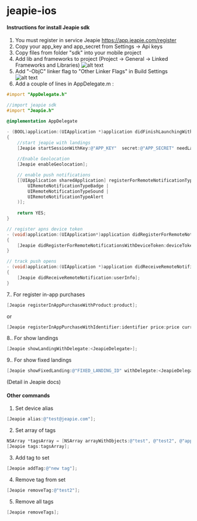 jeapie-ios
==========

#### Instructions for install Jeapie sdk

1. You must register in service Jeapie https://app.jeapie.com/register
2. Copy your app_key and app_secret from Settings -> Api keys
3. Copy files from folder "sdk" into your mobile project
4. Add lib and frameworks to project (Project -> General -> Linked Frameworks and Libraries)
![alt text](http://content.screencast.com/users/skiff223/folders/Jing/media/53b6f32b-86fe-4830-bd1b-cdb63d9ba906/00000031.png "Linked Frameworks and Libraries")
4. Add "-ObjC" linker flag to "Other Linker Flags" in Build Settings
![alt text](http://content.screencast.com/users/skiff223/folders/Jing/media/4ed05e39-c539-4971-8c07-6bdda7d4d9b8/00000033.png "Other Linker Flags")
4. Add a couple of lines in AppDelegate.m :

```objectivec
#import "AppDelegate.h"

//import jeapie sdk
#import "Jeapie.h"

@implementation AppDelegate

- (BOOL)application:(UIApplication *)application didFinishLaunchingWithOptions:(NSDictionary *)launchOptions
{
    //start jeapie with landings
    [Jeapie startSessionWithKey:@"APP_KEY"  secret:@"APP_SECRET" needLandings:YES launchOptions:launchOptions];
    
    //Enable Geolocation
    [Jeapie enableGeolocation];

    // enable push notifications
    [[UIApplication sharedApplication] registerForRemoteNotificationTypes:(
        UIRemoteNotificationTypeBadge | 
        UIRemoteNotificationTypeSound | 
        UIRemoteNotificationTypeAlert
    )];
    
    return YES;
}

// register apns device token
- (void)application:(UIApplication*)application didRegisterForRemoteNotificationsWithDeviceToken:(NSData*)deviceToken
{
    [Jeapie didRegisterForRemoteNotificationsWithDeviceToken:deviceToken];
}

// track push opens
- (void)application:(UIApplication *)application didReceiveRemoteNotification:(NSDictionary *)userInfo
{
    [Jeapie didReceiveRemoteNotification:userInfo];
}
```

7.. For register in-app purchases

```objectivec
[Jeapie registerInAppPurchaseWithProduct:product];
```
or
```objectivec
[Jeapie registerInAppPurchaseWithIdentifier:identifier price:price currency:currency];
```

8.. For show landings

```objectivec
[Jeapie showLandingWithDelegate:<JeapieDelegate>];
```
9.. For show fixed landings

```objectivec
[Jeapie showFixedLanding:@"FIXED_LANDING_ID" withDelegate:<JeapieDelegate>];
```
(Detail in Jeapie docs)



#### Other commands
1) Set device alias
```objectivec
[Jeapie alias:@"test@jeapie.com"];
```
2) Set array of tags
```objectivec
NSArray *tagsArray = [NSArray arrayWithObjects:@"test", @"test2", @"apple", nil];
[Jeapie tags:tagsArray];
```
3) Add tag to set
```objectivec
[Jeapie addTag:@"new tag"];
```
4) Remove tag from set
```objectivec
[Jeapie removeTag:@"test2"];
```
5) Remove all tags
```objectivec
[Jeapie removeTags];
```
